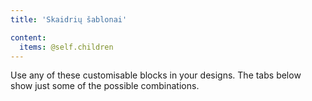 ```yaml
---
title: 'Skaidrių šablonai'

content:
  items: @self.children
---
```


Use any of these customisable blocks in your designs. The tabs below show just some of the possible combinations.